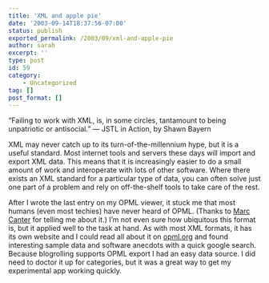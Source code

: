 ```yaml
---
title: 'XML and apple pie'
date: '2003-09-14T18:37:56-07:00'
status: publish
exported_permalink: /2003/09/xml-and-apple-pie
author: sarah
excerpt: ''
type: post
id: 59
category:
    - Uncategorized
tag: []
post_format: []
---
```

“Failing to work with XML, is, in some circles, tantamount to being unpatriotic or antisocial.” — JSTL in Action, by Shawn Bayern

XML may never catch up to its turn-of-the-millennium hype, but it is a useful standard. Most internet tools and servers these days will import and export XML data. This means that it is increasingly easier to do a small amount of work and interoperate with lots of other software. Where there exists an XML standard for a particular type of data, you can often solve just one part of a problem and rely on off-the-shelf tools to take care of the rest.

After I wrote the last entry on my OPML viewer, it stuck me that most humans (even most techies) have never heard of OPML. (Thanks to [Marc Canter](http://blogs.it/0100198/) for telling me about it.) I’m not even sure how ubiquitous this format is, but it applied well to the task at hand. As with most XML formats, it has its own website and I could read all about it on [opml.org](http://www.opml.org) and found interesting sample data and software anecdots with a quick google search. Because blogrolling supports OPML export I had an easy data source. I did need to doctor it up for categories, but it was a great way to get my experimental app working quickly.